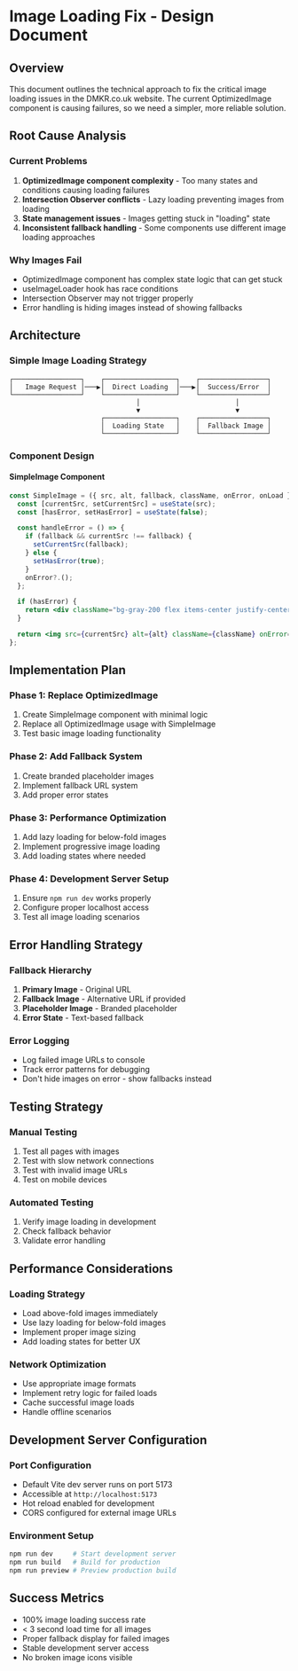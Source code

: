 # Image Loading Fix - Design Document

## Overview

This document outlines the technical approach to fix the critical image loading issues in the DMKR.co.uk website. The current OptimizedImage component is causing failures, so we need a simpler, more reliable solution.

## Root Cause Analysis

### Current Problems
1. **OptimizedImage component complexity** - Too many states and conditions causing loading failures
2. **Intersection Observer conflicts** - Lazy loading preventing images from loading
3. **State management issues** - Images getting stuck in "loading" state
4. **Inconsistent fallback handling** - Some components use different image loading approaches

### Why Images Fail
- OptimizedImage component has complex state logic that can get stuck
- useImageLoader hook has race conditions
- Intersection Observer may not trigger properly
- Error handling is hiding images instead of showing fallbacks

## Architecture

### Simple Image Loading Strategy

```
┌─────────────────┐    ┌──────────────────┐    ┌─────────────────┐
│   Image Request │───▶│  Direct Loading  │───▶│  Success/Error  │
└─────────────────┘    └──────────────────┘    └─────────────────┘
                                │                        │
                                ▼                        ▼
                       ┌──────────────────┐    ┌─────────────────┐
                       │  Loading State   │    │  Fallback Image │
                       └──────────────────┘    └─────────────────┘
```

### Component Design

#### SimpleImage Component
```jsx
const SimpleImage = ({ src, alt, fallback, className, onError, onLoad }) => {
  const [currentSrc, setCurrentSrc] = useState(src);
  const [hasError, setHasError] = useState(false);

  const handleError = () => {
    if (fallback && currentSrc !== fallback) {
      setCurrentSrc(fallback);
    } else {
      setHasError(true);
    }
    onError?.();
  };

  if (hasError) {
    return <div className="bg-gray-200 flex items-center justify-center">Image not available</div>;
  }

  return <img src={currentSrc} alt={alt} className={className} onError={handleError} onLoad={onLoad} />;
};
```

## Implementation Plan

### Phase 1: Replace OptimizedImage
1. Create SimpleImage component with minimal logic
2. Replace all OptimizedImage usage with SimpleImage
3. Test basic image loading functionality

### Phase 2: Add Fallback System
1. Create branded placeholder images
2. Implement fallback URL system
3. Add proper error states

### Phase 3: Performance Optimization
1. Add lazy loading for below-fold images
2. Implement progressive image loading
3. Add loading states where needed

### Phase 4: Development Server Setup
1. Ensure `npm run dev` works properly
2. Configure proper localhost access
3. Test all image loading scenarios

## Error Handling Strategy

### Fallback Hierarchy
1. **Primary Image** - Original URL
2. **Fallback Image** - Alternative URL if provided
3. **Placeholder Image** - Branded placeholder
4. **Error State** - Text-based fallback

### Error Logging
- Log failed image URLs to console
- Track error patterns for debugging
- Don't hide images on error - show fallbacks instead

## Testing Strategy

### Manual Testing
1. Test all pages with images
2. Test with slow network connections
3. Test with invalid image URLs
4. Test on mobile devices

### Automated Testing
1. Verify image loading in development
2. Check fallback behavior
3. Validate error handling

## Performance Considerations

### Loading Strategy
- Load above-fold images immediately
- Use lazy loading for below-fold images
- Implement proper image sizing
- Add loading states for better UX

### Network Optimization
- Use appropriate image formats
- Implement retry logic for failed loads
- Cache successful image loads
- Handle offline scenarios

## Development Server Configuration

### Port Configuration
- Default Vite dev server runs on port 5173
- Accessible at `http://localhost:5173`
- Hot reload enabled for development
- CORS configured for external image URLs

### Environment Setup
```bash
npm run dev     # Start development server
npm run build   # Build for production
npm run preview # Preview production build
```

## Success Metrics

- 100% image loading success rate
- < 3 second load time for all images
- Proper fallback display for failed images
- Stable development server access
- No broken image icons visible